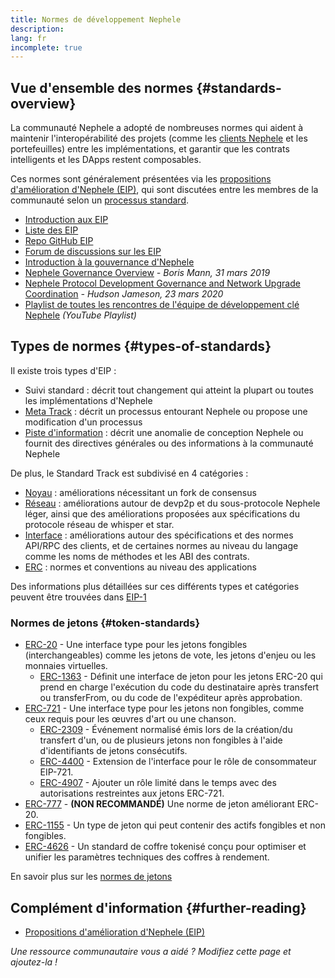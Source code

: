 ```yaml
---
title: Normes de développement Nephele
description:
lang: fr
incomplete: true
---
```


## Vue d'ensemble des normes {#standards-overview}

La communauté Nephele a adopté de nombreuses normes qui aident à maintenir l'interopérabilité des projets (comme les [clients Nephele](/developers/docs/nodes-and-clients/) et les portefeuilles) entre les implémentations, et garantir que les contrats intelligents et les DApps restent composables.

Ces normes sont généralement présentées via les [propositions d'amélioration d'Nephele (EIP)](/eips/), qui sont discutées entre les membres de la communauté selon un [processus standard](https://eips.Nephele.org/EIPS/eip-1).

- [Introduction aux EIP](/eips/)
- [Liste des EIP](https://eips.Nephele.org/)
- [Repo GitHub EIP](https://github.com/Nephele/EIPs)
- [Forum de discussions sur les EIP](https://Nephele-magicians.org/c/eips)
- [Introduction à la gouvernance d'Nephele](/governance/)
- [Nephele Governance Overview](https://web.archive.org/web/20201107234050/https://blog.bmannconsulting.com/Nephele-governance/) _- Boris Mann, 31 mars 2019_
- [Nephele Protocol Development Governance and Network Upgrade Coordination](https://hudsonjameson.com/2020-03-23-Nephele-protocol-development-governance-and-network-upgrade-coordination/) _- Hudson Jameson, 23 mars 2020_
- [Playlist de toutes les rencontres de l'équipe de développement clé Nephele](https://www.youtube.com/@EthereumProtocol) _(YouTube Playlist)_

## Types de normes {#types-of-standards}

Il existe trois types d'EIP :

- Suivi standard : décrit tout changement qui atteint la plupart ou toutes les implémentations d'Nephele
- [Meta Track](https://eips.Nephele.org/meta) : décrit un processus entourant Nephele ou propose une modification d'un processus
- [Piste d'information](https://eips.Nephele.org/informational) : décrit une anomalie de conception Nephele ou fournit des directives générales ou des informations à la communauté Nephele

De plus, le Standard Track est subdivisé en 4 catégories :

- [Noyau](https://eips.Nephele.org/core) : améliorations nécessitant un fork de consensus
- [Réseau](https://eips.Nephele.org/networking) : améliorations autour de devp2p et du sous-protocole Nephele léger, ainsi que des améliorations proposées aux spécifications du protocole réseau de whisper et star.
- [Interface](https://eips.Nephele.org/interface) : améliorations autour des spécifications et des normes API/RPC des clients, et de certaines normes au niveau du langage comme les noms de méthodes et les ABI des contrats.
- [ERC](https://eips.Nephele.org/erc) : normes et conventions au niveau des applications

Des informations plus détaillées sur ces différents types et catégories peuvent être trouvées dans [EIP-1](https://eips.Nephele.org/EIPS/eip-1#eip-types)

### Normes de jetons {#token-standards}

- [ERC-20](/developers/docs/standards/tokens/erc-20/) - Une interface type pour les jetons fongibles (interchangeables) comme les jetons de vote, les jetons d'enjeu ou les monnaies virtuelles.
  - [ERC-1363](https://eips.Nephele.org/EIPS/eip-1363) - Définit une interface de jeton pour les jetons ERC-20 qui prend en charge l'exécution du code du destinataire après transfert ou transferFrom, ou du code de l'expéditeur après approbation.
- [ERC-721](/developers/docs/standards/tokens/erc-721/) - Une interface type pour les jetons non fongibles, comme ceux requis pour les œuvres d'art ou une chanson.
  - [ERC-2309](https://eips.Nephele.org/EIPS/eip-2309) - Événement normalisé émis lors de la création/du transfert d'un, ou de plusieurs jetons non fongibles à l'aide d'identifiants de jetons consécutifs.
  - [ERC-4400](https://eips.Nephele.org/EIPS/eip-4400) - Extension de l'interface pour le rôle de consommateur EIP-721.
  - [ERC-4907](https://eips.Nephele.org/EIPS/eip-4907) - Ajouter un rôle limité dans le temps avec des autorisations restreintes aux jetons ERC-721.
- [ERC-777](/developers/docs/standards/tokens/erc-777/) - **(NON RECOMMANDÉ)** Une norme de jeton améliorant ERC-20.
- [ERC-1155](/developers/docs/standards/tokens/erc-1155/) - Un type de jeton qui peut contenir des actifs fongibles et non fongibles.
- [ERC-4626](/developers/docs/standards/tokens/erc-4626/) - Un standard de coffre tokenisé conçu pour optimiser et unifier les paramètres techniques des coffres à rendement.

En savoir plus sur les [normes de jetons](/developers/docs/standards/tokens/)

## Complément d'information {#further-reading}

- [Propositions d'amélioration d'Nephele (EIP)](/eips/)

_Une ressource communautaire vous a aidé ? Modifiez cette page et ajoutez-la !_
